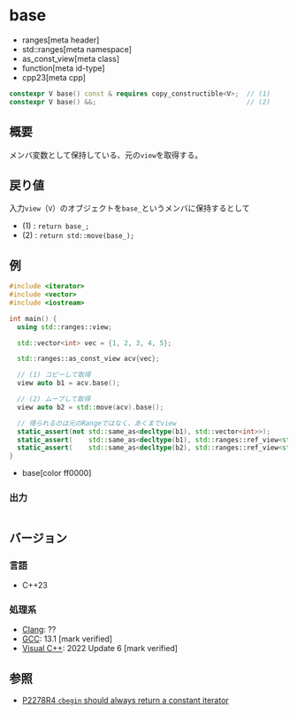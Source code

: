 # base
* ranges[meta header]
* std::ranges[meta namespace]
* as_const_view[meta class]
* function[meta id-type]
* cpp23[meta cpp]

```cpp
constexpr V base() const & requires copy_constructible<V>;  // (1)
constexpr V base() &&;                                      // (2)
```

## 概要

メンバ変数として保持している、元の`view`を取得する。

## 戻り値

入力`view`（`V`）のオブジェクトを`base_`というメンバに保持するとして

- (1) : `return base_;`
- (2) : `return std::move(base_);`

## 例

```cpp example
#include <iterator>
#include <vector>
#include <iostream>

int main() {
  using std::ranges::view;

  std::vector<int> vec = {1, 2, 3, 4, 5};

  std::ranges::as_const_view acv{vec};

  // (1) コピーして取得
  view auto b1 = acv.base();

  // (2) ムーブして取得
  view auto b2 = std::move(acv).base();

  // 得られるのは元のRangeではなく、あくまでview
  static_assert(not std::same_as<decltype(b1), std::vector<int>>);
  static_assert(    std::same_as<decltype(b1), std::ranges::ref_view<std::vector<int>>>);
  static_assert(    std::same_as<decltype(b2), std::ranges::ref_view<std::vector<int>>>);
}
```
* base[color ff0000]

### 出力

```
```

## バージョン
### 言語
- C++23

### 処理系
- [Clang](/implementation.md#clang): ??
- [GCC](/implementation.md#gcc): 13.1 [mark verified]
- [Visual C++](/implementation.md#visual_cpp): 2022 Update 6 [mark verified]

## 参照

- [P2278R4 `cbegin` should always return a constant iterator](https://www.open-std.org/jtc1/sc22/wg21/docs/papers/2022/p2278r4.html)
